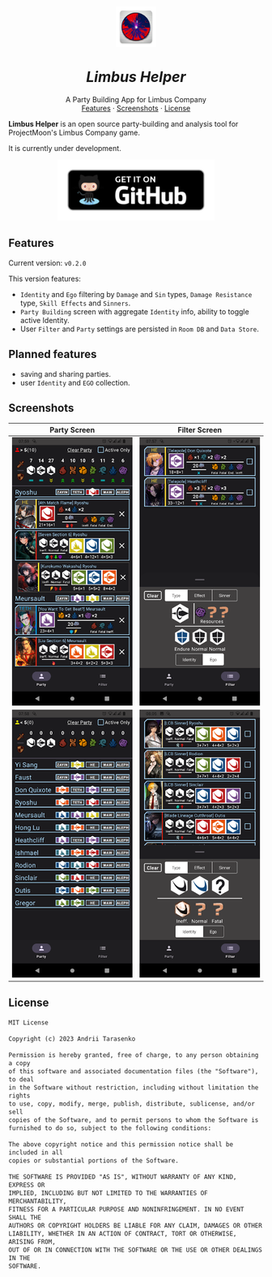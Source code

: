<br />
<div align="center">
  <a href="#">
    <img src="./readme-assets/logo/mipmap_logo.png" alt="Logo" width="80" height="80">
  </a>

<h1 align = "center">
<b><i>Limbus Helper</i></b>
</h1>

  <p align="center">
    A Party Building App for Limbus Company
    <br />
     <a href="#features">Features</a>
    ·
    <a href="#screenshots">Screenshots</a>
    ·
    <a href="#license">License</a>
  </p>
</div>


**Limbus Helper** is an open source party-building and analysis tool for ProjectMoon's Limbus Company game.

It is currently under development.

<div align="center">
<a  href="https://github.com/BlackW1ndCoding/limbus_helper/releases/download/v0.1.0/limbus_helper_v0.1.0.apk">
<img alt="Get it on Github"
 src="./readme-assets/images/badge_github_alt.png" height="120"
 />
</a>
</div>

## Features 

Current version: ```v0.2.0``` 


This version features:

- `Identity` and `Ego` filtering by `Damage` and `Sin` types, `Damage Resistance` type, `Skill Effects`
  and `Sinners`.
- `Party Building` screen with aggregate `Identity` info, ability to toggle active Identity.
- User `Filter` and `Party` settings are persisted in `Room DB` and `Data Store`.


##  Planned features

- saving and sharing parties.
- user `Identity` and `EGO` collection.

## Screenshots

|    Party Screen        |            Filter Screen             |
|:-------------------:|:-------------------------------:|
| ![](readme-assets/images/party_screen_one.png) | ![](readme-assets/images/filter_screen_one.png) |
| ![](readme-assets/images/party_screen_two.png) | ![](readme-assets/images/filter_screen_two.png) |



## License

```
MIT License

Copyright (c) 2023 Andrii Tarasenko

Permission is hereby granted, free of charge, to any person obtaining a copy
of this software and associated documentation files (the "Software"), to deal
in the Software without restriction, including without limitation the rights
to use, copy, modify, merge, publish, distribute, sublicense, and/or sell
copies of the Software, and to permit persons to whom the Software is
furnished to do so, subject to the following conditions:

The above copyright notice and this permission notice shall be included in all
copies or substantial portions of the Software.

THE SOFTWARE IS PROVIDED "AS IS", WITHOUT WARRANTY OF ANY KIND, EXPRESS OR
IMPLIED, INCLUDING BUT NOT LIMITED TO THE WARRANTIES OF MERCHANTABILITY,
FITNESS FOR A PARTICULAR PURPOSE AND NONINFRINGEMENT. IN NO EVENT SHALL THE
AUTHORS OR COPYRIGHT HOLDERS BE LIABLE FOR ANY CLAIM, DAMAGES OR OTHER
LIABILITY, WHETHER IN AN ACTION OF CONTRACT, TORT OR OTHERWISE, ARISING FROM,
OUT OF OR IN CONNECTION WITH THE SOFTWARE OR THE USE OR OTHER DEALINGS IN THE
SOFTWARE.
```
